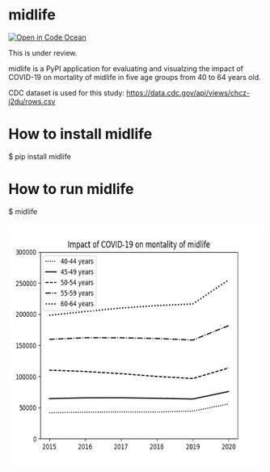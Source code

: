 # midlife
[![Open in Code Ocean](https://codeocean.com/codeocean-assets/badge/open-in-code-ocean.svg)](https://codeocean.com/capsule/2444117/tree)

This is under review.

midlife is a PyPI application for evaluating and visualzing the impact of COVID-19 on mortality of midlife in five age groups from 40 to 64 years old.

CDC dataset is used for this study:
https://data.cdc.gov/api/views/chcz-j2du/rows.csv


# How to install midlife
$ pip install midlife

# How to run midlife

$ midlife

<img src='https://github.com/ytakefuji/midlife/raw/main/midlife.png' width=640 height=480>
